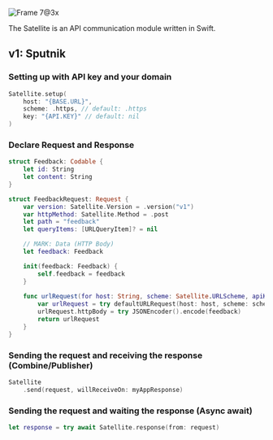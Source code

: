 ![Frame 7@3x](https://user-images.githubusercontent.com/53814741/231978905-e0540fc8-1ea9-4beb-b088-357778092e66.png)

The Satellite is an API communication module written in Swift.

## v1: Sputnik

### Setting up with API key and your domain
```swift
Satellite.setup(
    host: "{BASE.URL}",
    scheme: .https, // default: .https 
    key: "{API.KEY}" // default: nil
)
```

### Declare Request and Response
```swift
struct Feedback: Codable {
    let id: String
    let content: String
}

struct FeedbackRequest: Request {
    var version: Satellite.Version = .version("v1")
    var httpMethod: Satellite.Method = .post
    let path = "feedback"
    let queryItems: [URLQueryItem]? = nil

    // MARK: Data (HTTP Body)
    let feedback: Feedback

    init(feedback: Feedback) {
        self.feedback = feedback
    }
    
    func urlRequest(for host: String, scheme: Satellite.URLScheme, apiKey: String) throws -> URLRequest {
        var urlRequest = try defaultURLRequest(host: host, scheme: scheme, apiKey: apiKey)
        urlRequest.httpBody = try JSONEncoder().encode(feedback)
        return urlRequest
    }
}
```

### Sending the request and receiving the response (Combine/Publisher)
```swift
Satellite
    .send(request, willReceiveOn: myAppResponse)
```

### Sending the request and waiting the response (Async await)
```swift
let response = try await Satellite.response(from: request)
```
